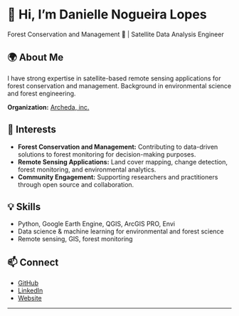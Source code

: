 # 👋 Hi, I’m Danielle Nogueira Lopes

Forest Conservation and Management 🌳 | Satellite Data Analysis Engineer

## 🌍 About Me

I have strong expertise in satellite-based remote sensing applications for forest conservation and management. Background in environmental science and forest engineering.

**Organization:** [Archeda, inc.](https://archeda.inc/)

## 🚀 Interests

- **Forest Conservation and Management:** Contributing to data-driven solutions to forest monitoring for decision-making purposes.
- **Remote Sensing Applications:** Land cover mapping, change detection, forest monitoring, and environmental analytics.
- **Community Engagement:** Supporting researchers and practitioners through open source and collaboration.

## 💡 Skills

- Python, Google Earth Engine, QGIS, ArcGIS PRO, Envi
- Data science & machine learning for environmental and forest science
- Remote sensing, GIS, forest monitoring

## 📫 Connect

- [GitHub](https://github.com/lopesdanielle)
- [LinkedIn](https://www.linkedin.com/in/dannoglopes/)
- [Website](https://lopesdanielle.github.io/)

---
